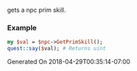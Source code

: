 gets a npc prim skill.
### Example

```perl
my $val = $npc->GetPrimSkill();
quest::say($val); # Returns uint
```


Generated On 2018-04-29T00:35:14-07:00